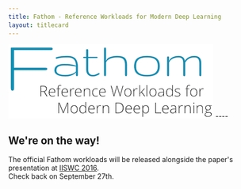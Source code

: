 ```yaml
---
title: Fathom - Reference Workloads for Modern Deep Learning
layout: titlecard
---
```


<img src="assets/fathom.png" class="img-responsive center-block" alt="Fathom">
----

## We're on the way!

The official Fathom workloads will be released alongside the paper's presentation at [IISWC 2016](http://www.iiswc.org/iiswc2016/index.html).<br>
Check back on September 27th.
